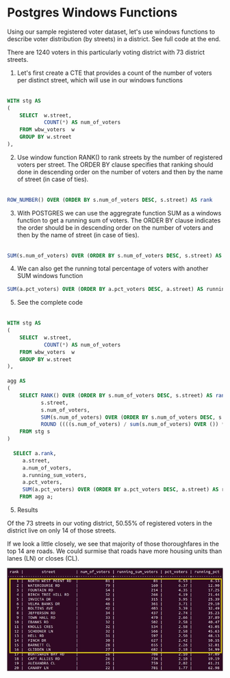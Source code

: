 # Postgres Windows Functions


Using our sample registered voter dataset, let's use windows functions to describe voter distribution (by streets) in a district.
See full code at the end.

There are 1240 voters in this particularly voting district with 73 district streets.


1. Let's first create a CTE that provides a count of the number of voters per distinct street, which will use in our windows functions

```SQL

WITH stg AS 
(
    SELECT  w.street,
            COUNT(*) AS num_of_voters
    FROM wbw_voters  w
    GROUP BY w.street
),

```

2. Use window function RANK() to rank streets by the number of registered voters per street.
   The ORDER BY clause specifies that ranking should done in descending order on the number of voters and then by the name of street (in case of ties).
   

```SQL

ROW_NUMBER() OVER (ORDER BY s.num_of_voters DESC, s.street) AS rank

```

3. With POSTGRES we can use the aggregrate function SUM as a windows function to get a running sum of voters.
    The ORDER BY clause indicates the order should be in descending order on the number of voters and then by the name of street (in case of ties).

```SQL

SUM(s.num_of_voters) OVER (ORDER BY s.num_of_voters DESC, s.street) AS running_sum_voters    

```
4. We can also get the running total percentage of voters with another SUM windows function

```SQL
SUM(a.pct_voters) OVER (ORDER BY a.pct_voters DESC, a.street) AS running_pct
```

5. See the complete code


```SQL

WITH stg AS 
(
    SELECT  w.street,
            COUNT(*) AS num_of_voters
    FROM wbw_voters  w
    GROUP BY w.street
),

agg AS
(
    SELECT RANK() OVER (ORDER BY s.num_of_voters DESC, s.street) AS rank,
           s.street,
           s.num_of_voters,
           SUM(s.num_of_voters) OVER (ORDER BY s.num_of_voters DESC, s.street) AS running_sum_voters,       
           ROUND ((((s.num_of_voters) / sum(s.num_of_voters) OVER ()) * (100)), 2) AS pct_voters           
    FROM stg s
)

  SELECT a.rank,
     a.street,
     a.num_of_voters,
     a.running_sum_voters,
     a.pct_voters,
     SUM(a.pct_voters) OVER (ORDER BY a.pct_voters DESC, a.street) AS running_pct
    FROM agg a;


```

5. Results

Of the 73 streets in our voting district, 50.55% of registered voters in the district live on only 14 of those streets. 

If we look a little closely, we see that majority of those thoroughfares in the top 14 are roads. We could surmise that roads have more housing units than lanes (LN) or closes (CL). 


![Windows Function Results](https://github.com/ShanNatRichards/postgreSQL/blob/main/images/voters.JPG)


